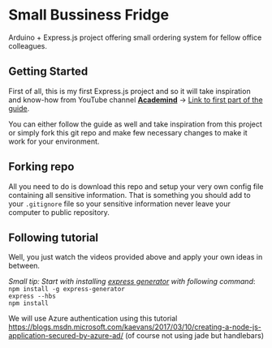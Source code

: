 # Small Bussiness Fridge

 Arduino + Express.js project offering small ordering system for fellow office colleagues.

## Getting Started

First of all, this is my first Express.js project and so it will take inspiration and know-how from YouTube channel **[Academind](https://www.youtube.com/channel/UCSJbGtTlrDami-tDGPUV9-w)** -> [Link to first part of the guide](https://www.youtube.com/watch?v=-3vvxn78MH4).

You can either follow the guide as well and take inspiration from this project or simply fork this git repo and make few necessary changes to make it work for your environment.

## Forking repo

All you need to do is download this repo and setup your very own config file containing all sensitive information. That is something you should add to your `.gitignore` file so your sensitive information never leave your computer to public repository.

## Following tutorial

Well, you just watch the videos provided above and apply your own ideas in between.

*Small tip: Start with installing [express generator](https://expressjs.com/en/starter/generator.html) with following command*:  
`npm install -g express-generator`  
`express --hbs`  
`npm install`

We will use Azure authentication using this tutorial https://blogs.msdn.microsoft.com/kaevans/2017/03/10/creating-a-node-js-application-secured-by-azure-ad/ (of course not using jade but handlebars)
